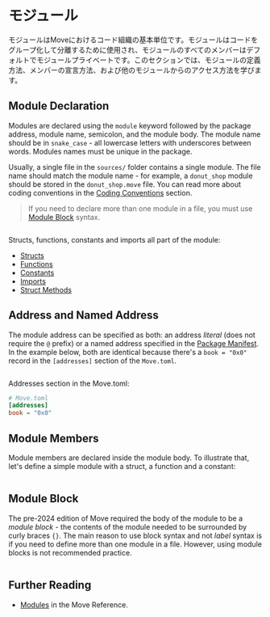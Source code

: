 # モジュール

<!--

Chapter: Base Syntax
Goal: Introduce module keyword.
Notes:
    - modules are the base unit of code organization
    - module members are private by default
    - types internal to the module have special access rules
    - only module can pack and unpack its types

 -->

モジュールはMoveにおけるコード組織の基本単位です。モジュールはコードをグループ化して分離するために使用され、モジュールのすべてのメンバーはデフォルトでモジュールプライベートです。このセクションでは、モジュールの定義方法、メンバーの宣言方法、および他のモジュールからのアクセス方法を学びます。

## Module Declaration

Modules are declared using the `module` keyword followed by the package address, module name,
semicolon, and the module body. The module name should be in `snake_case` - all lowercase letters
with underscores between words. Modules names must be unique in the package.

Usually, a single file in the `sources/` folder contains a single module. The file name should match
the module name - for example, a `donut_shop` module should be stored in the `donut_shop.move` file.
You can read more about coding conventions in the
[Coding Conventions](./../guides/code-quality-checklist) section.

> If you need to declare more than one module in a file, you must use [Module Block](#module-block)
> syntax.

```move file=packages/samples/sources/move-basics/module-label.move anchor=module

```

Structs, functions, constants and imports all part of the module:

- [Structs](./struct)
- [Functions](./function)
- [Constants](./constants)
- [Imports](./importing-modules)
- [Struct Methods](./struct-methods)

## Address and Named Address

The module address can be specified as both: an address _literal_ (does not require the `@` prefix)
or a named address specified in the [Package Manifest](./../concepts/manifest). In the example
below, both are identical because there's a `book = "0x0"` record in the `[addresses]` section of
the `Move.toml`.

```move file=packages/samples/sources/move-basics/module.move anchor=address_literal

```

Addresses section in the Move.toml:

```toml
# Move.toml
[addresses]
book = "0x0"
```

## Module Members

Module members are declared inside the module body. To illustrate that, let's define a simple module
with a struct, a function and a constant:

```move file=packages/samples/sources/move-basics/module-members.move anchor=members

```

## Module Block

The pre-2024 edition of Move required the body of the module to be a _module block_ - the contents
of the module needed to be surrounded by curly braces `{}`. The main reason to use block syntax and
not _label_ syntax is if you need to define more than one module in a file. However, using module
blocks is not recommended practice.

```move file=packages/samples/sources/move-basics/module.move anchor=members

```

## Further Reading

- [Modules](./../../reference/modules) in the Move Reference.
